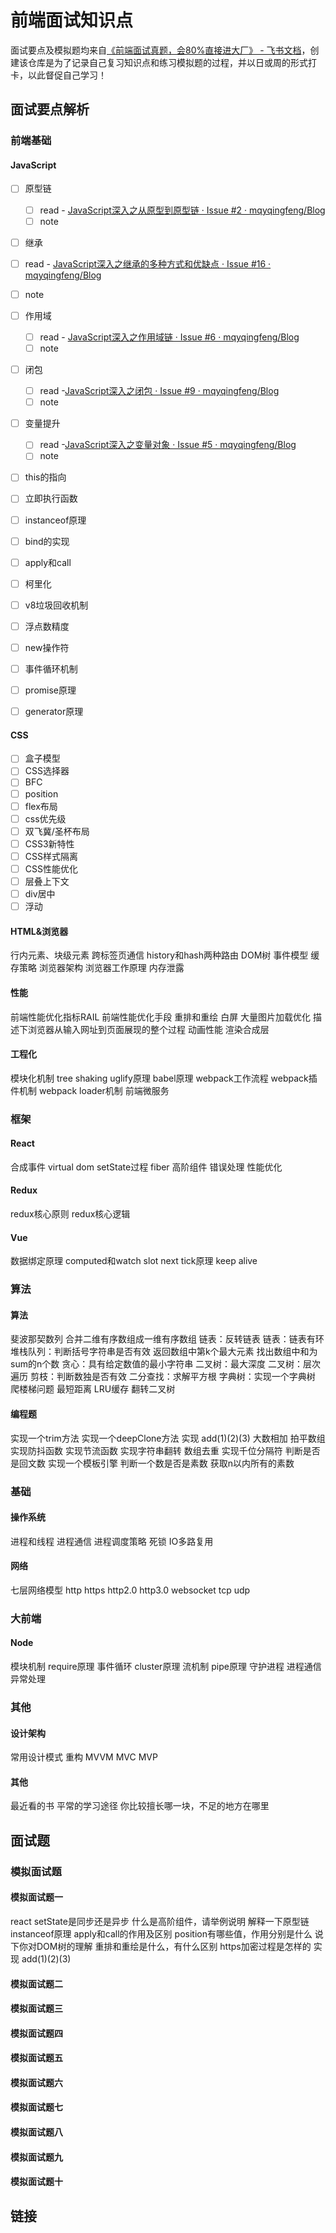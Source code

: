 # 前端面试知识点

面试要点及模拟题均来自[《前端面试真题，会80%直接进大厂》 - 飞书文档](https://bytedance.feishu.cn/base/app8Ok6k9qafpMkgyRbfgxeEnet)，创建该仓库是为了记录自己复习知识点和练习模拟题的过程，并以日或周的形式打卡，以此督促自己学习！

## 面试要点解析

### 前端基础

#### JavaScript

- [ ] 原型链
  - [ ] read - [JavaScript深入之从原型到原型链 · Issue #2 · mqyqingfeng/Blog](https://github.com/mqyqingfeng/Blog/issues/2)
  - [ ] note

- [ ] 继承
 - [ ] read - [JavaScript深入之继承的多种方式和优缺点 · Issue #16 · mqyqingfeng/Blog](https://github.com/mqyqingfeng/Blog/issues/16)
 - [ ] note

- [ ] 作用域
  - [ ] read - [JavaScript深入之作用域链 · Issue #6 · mqyqingfeng/Blog](https://github.com/mqyqingfeng/Blog/issues/6)
  - [ ] note

- [ ] 闭包
  - [ ] read -[JavaScript深入之闭包 · Issue #9 · mqyqingfeng/Blog](https://github.com/mqyqingfeng/Blog/issues/9)
  - [ ] note

- [ ] 变量提升
  - [ ] read -[JavaScript深入之变量对象 · Issue #5 · mqyqingfeng/Blog](https://github.com/mqyqingfeng/Blog/issues/5)
  - [ ] note

- [ ] this的指向
- [ ] 立即执行函数
- [ ] instanceof原理
- [ ] bind的实现
- [ ] apply和call
- [ ] 柯里化
- [ ] v8垃圾回收机制
- [ ] 浮点数精度
- [ ] new操作符
- [ ] 事件循环机制
- [ ] promise原理
- [ ] generator原理


#### CSS 

- [ ] 盒子模型
- [ ] CSS选择器
- [ ] BFC
- [ ] position
- [ ] flex布局
- [ ] css优先级
- [ ] 双飞冀/圣杯布局
- [ ] CSS3新特性
- [ ] CSS样式隔离
- [ ] CSS性能优化
- [ ] 层叠上下文
- [ ] div居中
- [ ] 浮动

#### HTML&浏览器

行内元素、块级元素
跨标签页通信
history和hash两种路由
DOM树
事件模型
缓存策略
浏览器架构
浏览器工作原理
内存泄露

#### 性能

前端性能优化指标RAIL
前端性能优化手段
重排和重绘
白屏
大量图片加载优化
描述下浏览器从输入网址到页面展现的整个过程
动画性能
渲染合成层

#### 工程化

模块化机制
tree shaking
uglify原理
babel原理
webpack工作流程
webpack插件机制
webpack loader机制
前端微服务

### 框架

#### React 

合成事件
virtual dom
setState过程
fiber
高阶组件
错误处理
性能优化

#### Redux
redux核心原则
redux核心逻辑

#### Vue

数据绑定原理
computed和watch
slot
next tick原理
keep alive

### 算法

#### 算法

斐波那契数列
合并二维有序数组成一维有序数组
链表：反转链表
链表：链表有环
堆栈队列：判断括号字符串是否有效
返回数组中第k个最大元素
找出数组中和为sum的n个数
贪心：具有给定数值的最小字符串
二叉树：最大深度
二叉树：层次遍历
剪枝：判断数独是否有效
二分查找：求解平方根
字典树：实现一个字典树
爬楼梯问题
最短距离
LRU缓存
翻转二叉树

#### 编程题

实现一个trim方法
实现一个deepClone方法
实现 add(1)(2)(3)
大数相加
拍平数组
实现防抖函数
实现节流函数
实现字符串翻转
数组去重
实现千位分隔符
判断是否是回文数
实现一个模板引擎
判断一个数是否是素数
获取n以内所有的素数

### 基础

#### 操作系统

进程和线程
进程通信
进程调度策略
死锁
IO多路复用

#### 网络

七层网络模型
http
https
http2.0
http3.0
websocket
tcp
udp

### 大前端



#### Node

模块机制
require原理
事件循环
cluster原理
流机制
pipe原理
守护进程
进程通信
异常处理

### 其他

#### 设计架构

常用设计模式
重构
MVVM
MVC
MVP

#### 其他

最近看的书
平常的学习途径
你比较擅长哪一块，不足的地方在哪里

## 面试题

### 模拟面试题

#### 模拟面试题一

react setState是同步还是异步
什么是高阶组件，请举例说明
解释一下原型链
instanceof原理
apply和call的作用及区别
position有哪些值，作用分别是什么
说下你对DOM树的理解
重排和重绘是什么，有什么区别
https加密过程是怎样的
实现 add(1)(2)(3)

#### 模拟面试题二

#### 模拟面试题三

#### 模拟面试题四

#### 模拟面试题五

#### 模拟面试题六

#### 模拟面试题七

#### 模拟面试题八

#### 模拟面试题九

#### 模拟面试题十

## 链接
